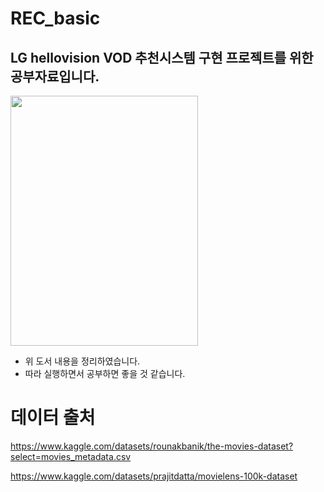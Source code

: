 # REC_basic
## LG hellovision VOD 추천시스템 구현 프로젝트를 위한 공부자료입니다.

<img src="https://github.com/Junoflows/REC_basic/assets/108385417/74a87f5c-f989-4e29-ac4e-4312956c3615" width="300" height="400"/><br/>
+ 위 도서 내용을 정리하였습니다.
+ 따라 실행하면서 공부하면 좋을 것 같습니다.

# 데이터 출처
https://www.kaggle.com/datasets/rounakbanik/the-movies-dataset?select=movies_metadata.csv

https://www.kaggle.com/datasets/prajitdatta/movielens-100k-dataset